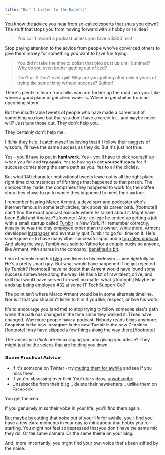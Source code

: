 ```yaml
---
title: "Don''t Listen to the Experts"
---
```

<p>You know the advice you hear from so-called experts that shuts you down? The stuff that stops you from moving forward with a hobby or an idea?</p>
<blockquote><p>
  You can't record a podcast unless you have a $300 mic!
</p></blockquote>
<p>Stop paying attention to the advice from people who've convinced others to give them money for something you want to have fun trying.</p>
<blockquote><p>
  You didn't take the time to polish that blog post up until it shined? Why do you even bother getting out of bed?</p>
<p>  Don't quit! Don't ever quit! Why are you quitting after only 5 years of trying the same thing without success? Quitter!
</p></blockquote>
<p>There's plenty to learn from folks who are further up the road than you. Like where a good place to get clean water is. Where to get shelter from an upcoming storm.</p>
<p>But the insufferable tweets of people who have made a career out of something you love but that you don't have a career in... and maybe never will? Just tune those out. They don't help you.</p>
<p>They certainly don't help me.</p>
<p>I <em>think</em> they help. I catch myself believing that if I follow their nuggets of wisdom, I'll have the same success as they do. But it's just not true.</p>
<p>Yes - you'll have to put in <strong>hard work</strong>. Yes - you'll have to pick yourself up when you fall and <strong>try again</strong>. Yes to having to <strong>get yourself ready</strong> for if success comes along the same path as you. Yes to all the clichés.</p>
<p>But what 140 character motivational tweets leave out is all the right place, right time circumstances of life things that happened to that person. The choices they made, the companies they happened to work for, the coffee shop they chose to go to where they happened to meet their partner.</p>
<p>I remember hearing Marco Arment, a developer and podcaster who's internet famous in some tech circles, talk about his career path. [footnote]I can't find the exact podcast episode where he talked about it. Might have been Build and Analyze?[/footnote] After college he ended up getting a job with a small startup called <a href="https://www.tumblr.com">Tumblr</a> in New York. If I remember correctly, initially he was the only employee other than the owner. While there, Arment developed <a href="https://www.instapaper.com">Instapaper</a> and eventually quit Tumblr to go full time on it. He's since gone on to have many other successful apps and a <a href="http://atp.fm">top rated podcast</a>. And along the way, Tumblr was sold to Yahoo for a couple bucks so anyone, like Arment, with shares in the company, <a href="http://www.dailymail.co.uk/news/article-2328770/Tumblr-sale-Yahoo--Big-payday-Tumblr-workers-10-employees-6-2million-dollars-each.html">benefited a bit</a>.</p>
<p>Lots of people read his <a href="https://marco.org">blog</a> and listen to his podcasts — and rightfully so. He's a pretty smart guy. But what would have happened if he got rejected by Tumblr? [footnote]I have no doubt that Arment would have found some success somewhere along the way. He has a lot of raw talent, drive, and skill that would have served him well no matter what.[/footnote] Maybe he ends up being employee #32 at some IT Tech Support Co?</p>
<p>The point isn't where Marco Arment would be in some alternate timeline. Nor is it that you shouldn't listen to him if you like, respect, or love his work.</p>
<p>It's to encourage you (and me) to stop trying to follow someone else's path when the path has changed in the time since they walked it. Times have changed. Way more people have a podcast. Nobody reads blogs anymore. Snapchat is the new Instagram is the new Tumblr is the new Geocities. [footnote]I may have skipped a few things along the way there.[/footnote]</p>
<p>The voices you <em>think</em> are encouraging you and giving you advice? They might just be the voices that are holding you down.</p>
<h3>Some Practical Advice</h3>
<ul>
<li>If it's someone on Twitter - try <a href="https://support.twitter.com/articles/20171399">muting them for awhile</a> and see if you miss them. </li>
<li>If you're obsessing over their YouTube videos, <a href="https://www.quora.com/How-do-you-unsubscribe-from-a-YouTube-channel">unsubscribe</a>.</li>
<li>Unsubscribe from their blog... delete their newsletters... unlike them on Facebook. </li>
</ul>
<p>You get the idea.</p>
<p>If you genuinely miss their voice in your life, you'll find them again.</p>
<p>But maybe by cutting that noise out of your life for awhile, you'll find you have a few extra moments in your day to think about that hobby you're starting. You might not feel so depressed that you don't have the same mic they do. Or the same camera. Or the same theme on your blog.</p>
<p>And, more importantly, you might find your own voice that's been stifled by the noise.</p>
